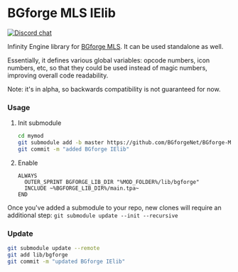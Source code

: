 # BGforge MLS IElib
[![Discord chat](https://img.shields.io/discord/420268540700917760?logo=discord)](https://discord.gg/4Yqfggm)

Infinity Engine library for [BGforge MLS](https://github.com/BGforgeNet/VScode-BGforge-MLS). It can be used standalone as well.

Essentially, it defines various global variables: opcode numbers, icon numbers, etc, so that they could be used instead of magic numbers, improving overall code readability.

Note: it's in alpha, so backwards compatibility is not guaranteed for now.

### Usage

1. Init submodule
    ```bash
    cd mymod
    git submodule add -b master https://github.com/BGforgeNet/BGforge-MLS-IElib.git lib/bgforge
    git commit -m "added BGforge IElib"
    ```
2. Enable
    ```
    ALWAYS
      OUTER_SPRINT BGFORGE_LIB_DIR "%MOD_FOLDER%/lib/bgforge"
      INCLUDE ~%BGFORGE_LIB_DIR%/main.tpa~
    END
    ```

Once you've added a submodule to your repo, new clones will require an additional step: `git submodule update --init --recursive`

### Update

```bash
git submodule update --remote
git add lib/bgforge
git commit -m "updated BGforge IElib"
```
